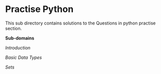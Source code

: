 # Practise Python

This sub directory contains solutions to the Questions in python practise section.

**Sub-domains**

*Introduction*

*Basic Data Types*

*Sets*
